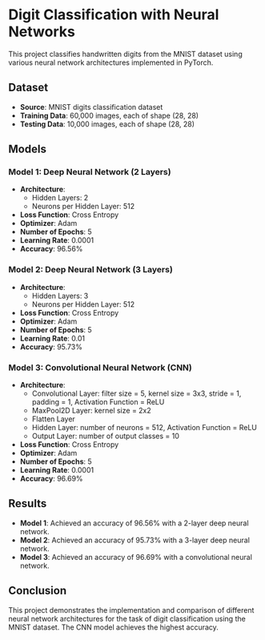 # Digit Classification with Neural Networks

This project classifies handwritten digits from the MNIST dataset using various neural network architectures implemented in PyTorch.

## Dataset

- **Source**: MNIST digits classification dataset
- **Training Data**: 60,000 images, each of shape (28, 28)
- **Testing Data**: 10,000 images, each of shape (28, 28)

## Models

### Model 1: Deep Neural Network (2 Layers)
- **Architecture**: 
  - Hidden Layers: 2
  - Neurons per Hidden Layer: 512
- **Loss Function**: Cross Entropy
- **Optimizer**: Adam
- **Number of Epochs**: 5
- **Learning Rate**: 0.0001
- **Accuracy**: 96.56%

### Model 2: Deep Neural Network (3 Layers)
- **Architecture**: 
  - Hidden Layers: 3
  - Neurons per Hidden Layer: 512
- **Loss Function**: Cross Entropy
- **Optimizer**: Adam
- **Number of Epochs**: 5
- **Learning Rate**: 0.01
- **Accuracy**: 95.73%

### Model 3: Convolutional Neural Network (CNN)
- **Architecture**:
  - Convolutional Layer: filter size = 5, kernel size = 3x3, stride = 1, padding = 1, Activation Function = ReLU
  - MaxPool2D Layer: kernel size = 2x2
  - Flatten Layer
  - Hidden Layer: number of neurons = 512, Activation Function = ReLU
  - Output Layer: number of output classes = 10
- **Loss Function**: Cross Entropy
- **Optimizer**: Adam
- **Number of Epochs**: 5
- **Learning Rate**: 0.0001
- **Accuracy**: 96.69%

## Results

- **Model 1**: Achieved an accuracy of 96.56% with a 2-layer deep neural network.
- **Model 2**: Achieved an accuracy of 95.73% with a 3-layer deep neural network.
- **Model 3**: Achieved an accuracy of 96.69% with a convolutional neural network.

## Conclusion

This project demonstrates the implementation and comparison of different neural network architectures for the task of digit classification using the MNIST dataset. The CNN model achieves the highest accuracy.

